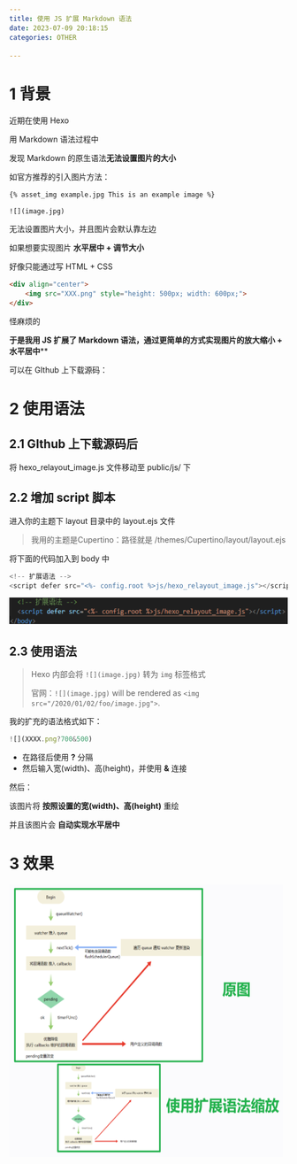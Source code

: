 ```yaml
---
title: 使用 JS 扩展 Markdown 语法
date: 2023-07-09 20:18:15
categories: OTHER

---
```






# 1 背景

近期在使用 Hexo 

用 Markdown 语法过程中

发现 Markdown 的原生语法**无法设置图片的大小**



如官方推荐的引入图片方法：

```
{% asset_img example.jpg This is an example image %}
```

```
![](image.jpg)
```

无法设置图片大小，并且图片会默认靠左边



如果想要实现图片 **水平居中 + 调节大小**

好像只能通过写 HTML + CSS

```html
<div align="center">
    <img src="XXX.png" style="height: 500px; width: 600px;">
</div>
```

怪麻烦的



**于是我用  JS 扩展了 Markdown 语法，通过更简单的方式实现图片的放大缩小 + 水平居中****

可以在 GIthub 上下载源码：



# 2 使用语法

## 2.1 GIthub 上下载源码后

将 hexo_relayout_image.js 文件移动至 public/js/ 下



## 2.2 增加 script 脚本

进入你的主题下 layout 目录中的 layout.ejs 文件

> 我用的主题是Cupertino：路径就是 /themes/Cupertino/layout/layout.ejs

将下面的代码加入到 body 中

```js
<!-- 扩展语法 -->
<script defer src="<%- config.root %>js/hexo_relayout_image.js"></script>
```

![image-20230710092416221](README.assets/image-20230710092416221.png)



## 2.3 使用语法

> Hexo 内部会将 `![](image.jpg)` 转为 `img` 标签格式
>
> 官网：`![](image.jpg)` will be rendered as `<img src="/2020/01/02/foo/image.jpg">`.



我的扩充的语法格式如下：

```javascript
![](XXXX.png?700&500)
```

- 在路径后使用 **?** 分隔
- 然后输入宽(width)、高(height)，并使用 **&** 连接

然后：

该图片将 **按照设置的宽(width)、高(height)** 重绘

并且该图片会 **自动实现水平居中**





# 3 效果

![image-20230710092449260](README.assets/image-20230710092449260.png)